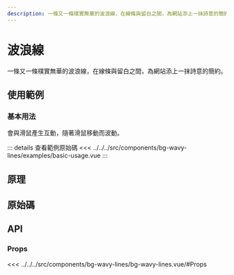 ```yaml
---
description: 一條又一條樸實無華的波浪線，在線條與留白之間，為網站添上一抹詩意的簡約
---
```


<script setup>
import SourceLinkList from '../../../src/components/source-link-list.vue'

import BasicUsage from '../../../src/components/bg-wavy-lines/examples/basic-usage.vue'
</script>

# 波浪線 <Badge type="info" text="bg" />

一條又一條樸實無華的波浪線，在線條與留白之間，為網站添上一抹詩意的簡約。

## 使用範例

### 基本用法

會與滑鼠產生互動，隨著滑鼠移動而波動。

<basic-usage class="mt-2 h-[50vh]" />

::: details 查看範例原始碼
<<< ../../../src/components/bg-wavy-lines/examples/basic-usage.vue
:::

## 原理

## 原始碼

<source-link-list name="bg-wavy-lines"/>

## API

### Props

<<< ../../../src/components/bg-wavy-lines/bg-wavy-lines.vue/#Props
